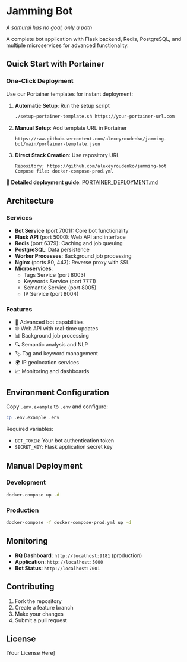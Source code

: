 # Jamming Bot

*A samurai has no goal, only a path*

A complete bot application with Flask backend, Redis, PostgreSQL, and multiple microservices for advanced functionality.

## Quick Start with Portainer

### One-Click Deployment
Use our Portainer templates for instant deployment:

1. **Automatic Setup**: Run the setup script
   ```bash
   ./setup-portainer-template.sh https://your-portainer-url.com
   ```

2. **Manual Setup**: Add template URL in Portainer
   ```
   https://raw.githubusercontent.com/alexeyroudenko/jamming-bot/main/portainer-template.json
   ```

3. **Direct Stack Creation**: Use repository URL
   ```
   Repository: https://github.com/alexeyroudenko/jamming-bot
   Compose file: docker-compose-prod.yml
   ```

📖 **Detailed deployment guide**: [PORTAINER_DEPLOYMENT.md](PORTAINER_DEPLOYMENT.md)

## Architecture

### Services
- **Bot Service** (port 7001): Core bot functionality
- **Flask API** (port 5000): Web API and interface
- **Redis** (port 6379): Caching and job queuing
- **PostgreSQL**: Data persistence
- **Worker Processes**: Background job processing
- **Nginx** (ports 80, 443): Reverse proxy with SSL
- **Microservices**:
  - Tags Service (port 8003)
  - Keywords Service (port 7771)
  - Semantic Service (port 8005)
  - IP Service (port 8004)

### Features
- 🤖 Advanced bot capabilities
- 🌐 Web API with real-time updates
- 📊 Background job processing
- 🔍 Semantic analysis and NLP
- 🏷️ Tag and keyword management
- 🌍 IP geolocation services
- 📈 Monitoring and dashboards

## Environment Configuration

Copy `.env.example` to `.env` and configure:

```bash
cp .env.example .env
```

Required variables:
- `BOT_TOKEN`: Your bot authentication token
- `SECRET_KEY`: Flask application secret key

## Manual Deployment

### Development
```bash
docker-compose up -d
```

### Production
```bash
docker-compose -f docker-compose-prod.yml up -d
```

## Monitoring

- **RQ Dashboard**: `http://localhost:9181` (production)
- **Application**: `http://localhost:5000`
- **Bot Status**: `http://localhost:7001`

## Contributing

1. Fork the repository
2. Create a feature branch
3. Make your changes
4. Submit a pull request

## License

[Your License Here]